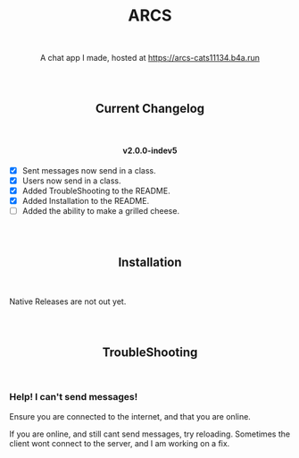 <div align='center'>

# ARCS

<br>

A chat app I made, hosted at https://arcs-cats11134.b4a.run

<br>

#
## Current Changelog

<br>

#### v2.0.0-indev5
</div>

- [x] Sent messages now send in a class.
- [x] Users now send in a class.
- [x] Added TroubleShooting to the README.
- [x] Added Installation to the README.
- [ ] Added the ability to make a grilled cheese. 
  
<br>

<div align='center'>

#
## Installation

</div>

<br>

Native Releases are not out yet.

<br>

<div align='center'>

#
## TroubleShooting

</div>

<br>

### Help! I can't send messages!
Ensure you are connected to the internet, and that you are online.

If you are online, and still cant send messages, try reloading. Sometimes the client wont connect to the server, and I am working on a fix.
